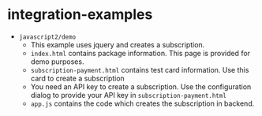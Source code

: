 # integration-examples

 * `javascript2/demo`
   * This example uses jquery and creates a subscription. 
   * `index.html` contains package information. This page is provided for demo purposes. 
   * `subscription-payment.html` contains test card information. 
   Use this card to create a subscription
   * You need an API key to create a subscription. 
   Use the configuration dialog to provide your API key in `subscription-payment.html`
   * `app.js` contains the code which creates the subscription in backend.